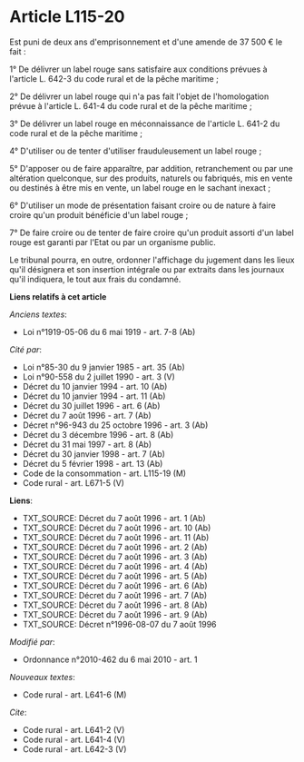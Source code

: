 # Article L115-20

Est puni de deux ans d'emprisonnement et d'une amende de 37 500 € le fait : 

1° De délivrer un label rouge sans satisfaire aux conditions prévues à l'article L. 642-3 du code rural et de la pêche
maritime ; 

2° De délivrer un label rouge qui n'a pas fait l'objet de l'homologation prévue à l'article L. 641-4 du code rural et de la
pêche maritime ; 

3° De délivrer un label rouge en méconnaissance de l'article L. 641-2 du code rural et de la pêche maritime ; 

4° D'utiliser ou de tenter d'utiliser frauduleusement un label rouge ; 

5° D'apposer ou de faire apparaître, par addition, retranchement ou par une altération quelconque, sur des produits, naturels
ou fabriqués, mis en vente ou destinés à être mis en vente, un label rouge en le sachant inexact ; 

6° D'utiliser un mode de présentation faisant croire ou de nature à faire croire qu'un produit bénéficie d'un label rouge ; 

7° De faire croire ou de tenter de faire croire qu'un produit assorti d'un label rouge est garanti par l'Etat ou par un
organisme public. 

Le tribunal pourra, en outre, ordonner l'affichage du jugement dans les lieux qu'il désignera et son insertion intégrale ou
par extraits dans les journaux qu'il indiquera, le tout aux frais du condamné.

**Liens relatifs à cet article**

_Anciens textes_:

  - Loi n°1919-05-06 du 6 mai 1919 - art. 7-8 (Ab)

_Cité par_:

  - Loi n°85-30 du 9 janvier 1985 - art. 35 (Ab)
  - Loi n°90-558 du 2 juillet 1990 - art. 3 (V)
  - Décret du 10 janvier 1994 - art. 10 (Ab)
  - Décret du 10 janvier 1994 - art. 11 (Ab)
  - Décret du 30 juillet 1996 - art. 6 (Ab)
  - Décret du 7 août 1996 - art. 7 (Ab)
  - Décret n°96-943 du 25 octobre 1996 - art. 3 (Ab)
  - Décret du 3 décembre 1996 - art. 8 (Ab)
  - Décret du 31 mai 1997 - art. 8 (Ab)
  - Décret du 30 janvier 1998 - art. 7 (Ab)
  - Décret du 5 février 1998 - art. 13 (Ab)
  - Code de la consommation - art. L115-19 (M)
  - Code rural - art. L671-5 (V)

**Liens**:

  - TXT_SOURCE: Décret du 7 août 1996 - art. 1 (Ab)
  - TXT_SOURCE: Décret du 7 août 1996 - art. 10 (Ab)
  - TXT_SOURCE: Décret du 7 août 1996 - art. 11 (Ab)
  - TXT_SOURCE: Décret du 7 août 1996 - art. 2 (Ab)
  - TXT_SOURCE: Décret du 7 août 1996 - art. 3 (Ab)
  - TXT_SOURCE: Décret du 7 août 1996 - art. 4 (Ab)
  - TXT_SOURCE: Décret du 7 août 1996 - art. 5 (Ab)
  - TXT_SOURCE: Décret du 7 août 1996 - art. 6 (Ab)
  - TXT_SOURCE: Décret du 7 août 1996 - art. 7 (Ab)
  - TXT_SOURCE: Décret du 7 août 1996 - art. 8 (Ab)
  - TXT_SOURCE: Décret du 7 août 1996 - art. 9 (Ab)
  - TXT_SOURCE: Décret n°1996-08-07 du 7 août 1996

_Modifié par_:

  - Ordonnance n°2010-462 du 6 mai 2010 - art. 1

_Nouveaux textes_:

  - Code rural - art. L641-6 (M)

_Cite_:

  - Code rural - art. L641-2 (V)
  - Code rural - art. L641-4 (V)
  - Code rural - art. L642-3 (V)
